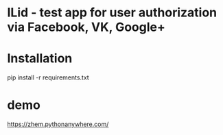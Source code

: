 # ILid - test app for user authorization via Facebook, VK, Google+
# Installation
 pip install -r requirements.txt
# demo
 https://zhem.pythonanywhere.com/
